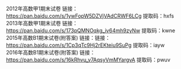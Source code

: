 2012年高数甲1期末试卷 链接：https://pan.baidu.com/s/1ywFopW5DZVjVAdCRWF6LCg  提取码：hxfs</br>
2013年高数甲1期末试卷 链接：https://pan.baidu.com/s/173pQMNOqkg_iv64mh9zyNw  提取码：kwne</br>
2015年高数B1期末试卷(附答案) 链接：链接：https://pan.baidu.com/s/1Cp3qTc9Hj2rEKteiu9SuPg  提取码：iayw</br>
2016年高数B1期末试卷(附答案) 链接：https://pan.baidu.com/s/16kRhvu_v7AqsyVmMYargvA 提取码：pwuv</br>


